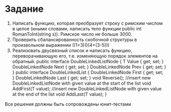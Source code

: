 # Задание
1. Написать функцию, которая преобразует строку с римским числом в целое (иными словами, написать тело функции public int RomanToInt(string s)). Римское число не больше 3000.
2. Проверить сбалансированность скобочной структуры в произвольном выражении ((1+3)()(4+(3-5)))
3. Реализовать двусвязный список и написать функцию, переворачивающую его, т.е. изменяющую порядок элементов на обратный.
public interface DoubleLinkedListNode<T>
{
T Value { get; set; }
DoubleLinkedNode<T> Next { get; set; }
DoubleLinkedNode<T> Prev { get; set; }
}
public interface DoubleLinkedList<T>
{
DoubleLinkedNode<T> First { get; set; }
DoubleLinkedNode<T> Last { get; set; }
void Reverse();
//insert new DoubleLinkedListNode with given value at the start of the list
void AddFirst(T value);
//insert new DoubleLinkedListNode with given value at the end of the list
void AddLast(T value);
}

Все решения должны быть сопровождены юнит-тестами

